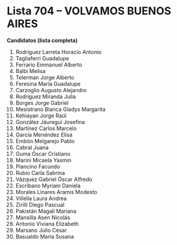 # Lista 704 – VOLVAMOS BUENOS AIRES

**Candidatos (lista completa)**

1. Rodríguez Larreta Horacio Antonio  
2. Tagliaferri Guadalupe  
3. Ferrario Emmanuel Alberto  
4. Balbi Melisa  
5. Telerman Jorge Alberto  
6. Feresina María Guadalupe  
7. Carzoglio Augusto Alejandro  
8. Rodríguez Miranda Julia  
9. Borges Jorge Gabriel  
10. Mesistrano Blanca Gladys Margarita  
11. Kehiayan Jorge Raúl  
12. González Jáuregui Josefina  
13. Martínez Carlos Marcelo  
14. García Menéndez Elisa  
15. Embón Melgarejo Pablo  
16. Cabral Juana  
17. Guma Óscar Cristiano  
18. Marini Micaela Yasmin  
19. Piancino Facundo  
20. Rubio Carla Sabrina  
21. Vázquez Gabriel Óscar Alfredo  
22. Escribano Myriam Daniela  
23. Morales Linares Aramis Modesto  
24. Villella Laura Andrea  
25. Zirilli Diego Pascual  
26. Pakistán Magali Mariana  
27. Mansilla Asen Nicolás  
28. Antonio Viviana Elizabeth  
29. Marsano Julio César  
30. Basualdo María Susana  
